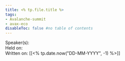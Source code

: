 ```yaml
---
title: <% tp.file.title %>
tags:
- Avalanche-summit
- avax-eco
disableToc: false #no table of contents
---
```


Speaker(s):    
Held on:   
Written on: [[<% tp.date.now("DD-MM-YYYY", -1) %>]]   